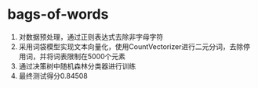 # bags-of-words

1. 对数据预处理，通过正则表达式去除非字母字符
2. 采用词袋模型实现文本向量化，使用CountVectorizer进行二元分词，去除停用词，并将词表限制在5000个元素
3. 通过决策树中随机森林分类器进行训练
4. 最终测试得分0.84508
